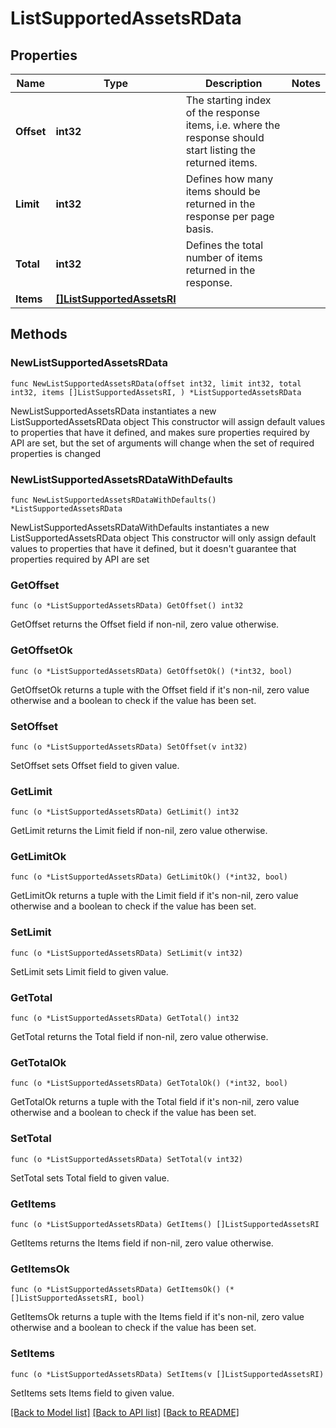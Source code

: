# ListSupportedAssetsRData

## Properties

Name | Type | Description | Notes
------------ | ------------- | ------------- | -------------
**Offset** | **int32** | The starting index of the response items, i.e. where the response should start listing the returned items. | 
**Limit** | **int32** | Defines how many items should be returned in the response per page basis. | 
**Total** | **int32** | Defines the total number of items returned in the response. | 
**Items** | [**[]ListSupportedAssetsRI**](ListSupportedAssetsRI.md) |  | 

## Methods

### NewListSupportedAssetsRData

`func NewListSupportedAssetsRData(offset int32, limit int32, total int32, items []ListSupportedAssetsRI, ) *ListSupportedAssetsRData`

NewListSupportedAssetsRData instantiates a new ListSupportedAssetsRData object
This constructor will assign default values to properties that have it defined,
and makes sure properties required by API are set, but the set of arguments
will change when the set of required properties is changed

### NewListSupportedAssetsRDataWithDefaults

`func NewListSupportedAssetsRDataWithDefaults() *ListSupportedAssetsRData`

NewListSupportedAssetsRDataWithDefaults instantiates a new ListSupportedAssetsRData object
This constructor will only assign default values to properties that have it defined,
but it doesn't guarantee that properties required by API are set

### GetOffset

`func (o *ListSupportedAssetsRData) GetOffset() int32`

GetOffset returns the Offset field if non-nil, zero value otherwise.

### GetOffsetOk

`func (o *ListSupportedAssetsRData) GetOffsetOk() (*int32, bool)`

GetOffsetOk returns a tuple with the Offset field if it's non-nil, zero value otherwise
and a boolean to check if the value has been set.

### SetOffset

`func (o *ListSupportedAssetsRData) SetOffset(v int32)`

SetOffset sets Offset field to given value.


### GetLimit

`func (o *ListSupportedAssetsRData) GetLimit() int32`

GetLimit returns the Limit field if non-nil, zero value otherwise.

### GetLimitOk

`func (o *ListSupportedAssetsRData) GetLimitOk() (*int32, bool)`

GetLimitOk returns a tuple with the Limit field if it's non-nil, zero value otherwise
and a boolean to check if the value has been set.

### SetLimit

`func (o *ListSupportedAssetsRData) SetLimit(v int32)`

SetLimit sets Limit field to given value.


### GetTotal

`func (o *ListSupportedAssetsRData) GetTotal() int32`

GetTotal returns the Total field if non-nil, zero value otherwise.

### GetTotalOk

`func (o *ListSupportedAssetsRData) GetTotalOk() (*int32, bool)`

GetTotalOk returns a tuple with the Total field if it's non-nil, zero value otherwise
and a boolean to check if the value has been set.

### SetTotal

`func (o *ListSupportedAssetsRData) SetTotal(v int32)`

SetTotal sets Total field to given value.


### GetItems

`func (o *ListSupportedAssetsRData) GetItems() []ListSupportedAssetsRI`

GetItems returns the Items field if non-nil, zero value otherwise.

### GetItemsOk

`func (o *ListSupportedAssetsRData) GetItemsOk() (*[]ListSupportedAssetsRI, bool)`

GetItemsOk returns a tuple with the Items field if it's non-nil, zero value otherwise
and a boolean to check if the value has been set.

### SetItems

`func (o *ListSupportedAssetsRData) SetItems(v []ListSupportedAssetsRI)`

SetItems sets Items field to given value.



[[Back to Model list]](../README.md#documentation-for-models) [[Back to API list]](../README.md#documentation-for-api-endpoints) [[Back to README]](../README.md)


